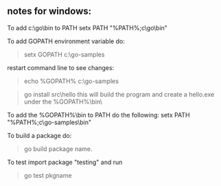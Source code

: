 
## notes for windows:

To add c:\go\bin to PATH
setx PATH "%PATH%;c\go\bin"

To add GOPATH environment variable do:

> setx GOPATH c:\go-samples

restart command line to see changes:

> echo %GOPATH%
c:\go-samples

> go install src\hello
this will build the program and create a hello.exe under the %GOPATH%\bin\

To add the %GOPATH%\bin to PATH do the following:
setx PATH "%PATH%;c\go-samples\bin"

To build a package do:
> go build package name.

To test import package "testing"
and run 
> go test pkgname